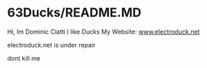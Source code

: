 # 63Ducks/README.MD
Hi, Im Dominic Ciatti
I like Ducks
My Website: www.electroduck.net


electroduck.net is under repair

dont kill me
